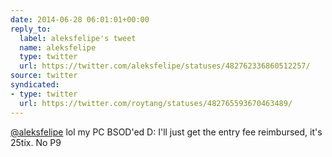 ```yaml
---
date: 2014-06-28 06:01:01+00:00
reply_to:
  label: aleksfelipe's tweet
  name: aleksfelipe
  type: twitter
  url: https://twitter.com/aleksfelipe/statuses/482762336860512257/
source: twitter
syndicated:
- type: twitter
  url: https://twitter.com/roytang/statuses/482765593670463489/
---
```


[@aleksfelipe](https://twitter.com/aleksfelipe/) lol my PC BSOD'ed D: I'll just get the entry fee reimbursed, it's 25tix. No P9